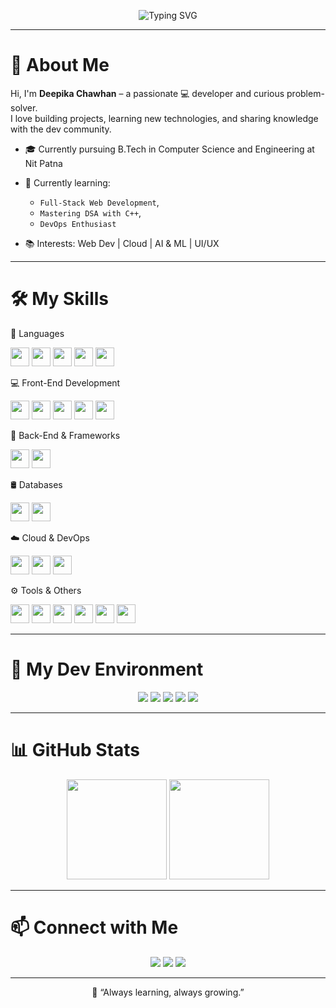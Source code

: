 <!-- Banner -->
<p align="center">
  <img src="https://readme-typing-svg.herokuapp.com?font=Fira+Code&duration=2500&pause=1000&color=36BCF7&width=435&lines=Hey!+I'm+Deepika+Chawhan+%F0%9F%91%8B;Tech+Enthusiast+%F0%9F%94%A5;Lifelong+Learner+%F0%9F%93%9A" alt="Typing SVG" />
</p>

---

# 👋 About Me

Hi, I'm **Deepika Chawhan** – a passionate 💻 developer and curious problem-solver.  
I love building projects, learning new technologies, and sharing knowledge with the dev community.

- 🎓 Currently pursuing B.Tech in Computer Science and Engineering at Nit Patna
- 🌱 Currently learning:
  - `Full-Stack Web Development`,
  - `Mastering DSA with C++`,
  - `DevOps Enthusiast`

- 📚 Interests: Web Dev | Cloud | AI & ML | UI/UX


---

# 🛠️ My Skills

🚀 Languages
<p align="left"> <img src="https://skillicons.dev/icons?i=python" width="30" /> <img src="https://skillicons.dev/icons?i=java" width="30" /> <img src="https://skillicons.dev/icons?i=cpp" width="30" /> <img src="https://skillicons.dev/icons?i=javascript" width="30" /> <img src="https://skillicons.dev/icons?i=typescript" width="30" /> </p>
💻 Front-End Development
<p align="left"> <img src="https://skillicons.dev/icons?i=html" width="30" /> <img src="https://skillicons.dev/icons?i=css" width="30" /> <img src="https://skillicons.dev/icons?i=react" width="30" /> <img src="https://skillicons.dev/icons?i=nextjs" width="30" /> <img src="https://skillicons.dev/icons?i=tailwind" width="30" /> </p>
🧠 Back-End & Frameworks
<p align="left"> <img src="https://skillicons.dev/icons?i=nodejs" width="30" /> <img src="https://skillicons.dev/icons?i=express" width="30" />  </p>
🛢️ Databases
<p align="left"> <img src="https://skillicons.dev/icons?i=mysql" width="30" /> <img src="https://skillicons.dev/icons?i=mongodb" width="30" />  </p>
☁️ Cloud & DevOps
<p align="left"> <img src="https://skillicons.dev/icons?i=aws" width="30" /> <img src="https://skillicons.dev/icons?i=docker" width="30" />  <img src="https://skillicons.dev/icons?i=netlify" width="30" /> </p>
⚙️ Tools & Others
<p align="left"> <img src="https://skillicons.dev/icons?i=git" width="30" /> <img src="https://skillicons.dev/icons?i=github" width="30" /> <img src="https://skillicons.dev/icons?i=vscode" width="30" /> <img src="https://skillicons.dev/icons?i=linux" width="30" /> <img src="https://skillicons.dev/icons?i=figma" width="30" /> <img src="https://skillicons.dev/icons?i=postman" width="30" /> </p>


---


# 🧰 My Dev Environment

<p align="center">
  <img src="https://img.shields.io/badge/Editor-VS%20Code-007ACC?style=for-the-badge&logo=visual-studio-code&logoColor=white" />
  <img src="https://img.shields.io/badge/Terminal-Bash-4EAA25?style=for-the-badge&logo=gnu-bash&logoColor=white" />
  <img src="https://img.shields.io/badge/OS-Ubuntu-E95420?style=for-the-badge&logo=ubuntu&logoColor=white" />
  <img src="https://img.shields.io/badge/VersionControl-Git-F05032?style=for-the-badge&logo=git&logoColor=white" />
  <img src="https://img.shields.io/badge/Design-Figma-F24E1E?style=for-the-badge&logo=figma&logoColor=white" />
</p>

---

# 📊 GitHub Stats

<p align="center">
  <img src="https://github-readme-stats.vercel.app/api?username=Deepikachawhan&show_icons=true&theme=radical" height="160px"/>
  <img src="https://github-readme-streak-stats.herokuapp.com/?user=Deepikachawhan&theme=radical" height="160px"/>
</p>

---

# 📫 Connect with Me

<p align="center">
  <a href="mailto:chawhan.deepika@gmail.com"><img src="https://img.shields.io/badge/email-D14836?style=for-the-badge&logo=gmail&logoColor=white" /></a>
  <a href="https://linkedin.com/in/deepika-chawhan-bb0797256"><img src="https://img.shields.io/badge/LinkedIn-blue?style=for-the-badge&logo=linkedin&logoColor=white" /></a>
  <a href="https://github.com/Deepikachawhan"><img src="https://img.shields.io/badge/GitHub-100000?style=for-the-badge&logo=github&logoColor=white" /></a>
</p>

---

<p align="center">
  🧠 “Always learning, always growing.”
</p>
